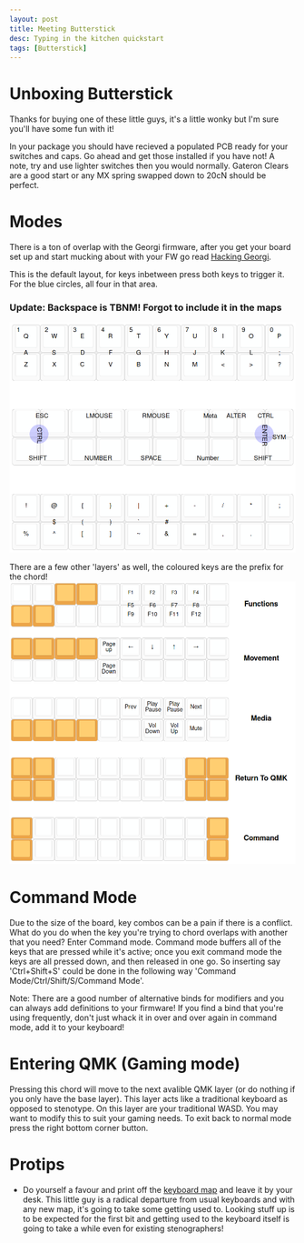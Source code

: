 ```yaml
---
layout: post
title: Meeting Butterstick
desc: Typing in the kitchen quickstart
tags: [Butterstick]
---
```


# Unboxing Butterstick
Thanks for buying one of these little guys, it's a little wonky but I'm sure you'll have some fun with it!

In your package you should have recieved a populated PCB ready for your switches and caps. Go ahead and get those installed if you have not!
A note, try and use lighter switches then you would normally. Gateron Clears are a good start or any MX spring swapped down to 20cN should be perfect.

# Modes
There is a ton of overlap with the Georgi firmware, after you get your board set up and start mucking about with your FW go read [Hacking Georgi](/Hacking-Georgi/).

This is the default layout, for keys inbetween press both keys to trigger it. For the blue circles, all four in that area.
### Update: Backspace is TBNM! Forgot to include it in the maps
![default layout](/img/butterstick/layout.png)

There are a few other 'layers' as well, the coloured keys are the prefix for the chord!
![Layers](/img/butterstick/layers.png)

# Command Mode

Due to the size of the board, key combos can be a pain if there is a conflict. What do you do when the key you're trying to chord overlaps with another that you need? Enter Command mode. Command mode buffers all of the keys that are pressed while it's active; once you exit command mode the keys are all pressed down, and then released in one go. So inserting say 'Ctrl+Shift+S' could be done in the following way 'Command Mode/Ctrl/Shift/S/Command Mode'.

Note: There are a good number of alternative binds for modifiers and you can always add definitions to your firmware! If you find a bind that you're using frequently, don't just whack it in over and over again in command mode, add it to your keyboard!

# Entering QMK (Gaming mode)

Pressing this chord will move to the next avalible QMK layer (or do nothing if you only have the base layer). This layer acts like a traditional keyboard as opposed to stenotype. On this layer are your traditional WASD. You may want to modify this to suit your gaming needs. To exit back to normal mode press the right bottom corner button.

# Protips
- Do yourself a favour and print off the [keyboard map](/img/butterstick/layout.png) and leave it by your desk. This little guy is a radical departure from usual keyboards and with any new map, it's going to take some getting used to. Looking stuff up is to be expected for the first bit and getting used to the keyboard itself is going to take a while even for existing stenographers!
